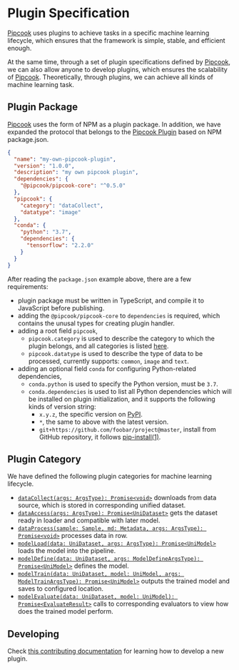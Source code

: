 # Plugin Specification

[Pipcook][] uses plugins to achieve tasks in a specific machine learning lifecycle, which ensures that the framework is simple, stable, and efficient enough.

At the same time, through a set of plugin specifications defined by [Pipcook][], we can also allow anyone to develop plugins, which ensures the scalability of [Pipcook][]. Theoretically, through plugins, we can achieve all kinds of machine learning task.

## Plugin Package

[Pipcook][] uses the form of NPM as a plugin package. In addition, we have expanded the protocol that belongs to the [Pipcook Plugin][] based on NPM package.json.

```json
{
  "name": "my-own-pipcook-plugin",
  "version": "1.0.0",
  "description": "my own pipcook plugin",
  "dependencies": {
    "@pipcook/pipcook-core": "^0.5.0"
  },
  "pipcook": {
    "category": "dataCollect",
    "datatype": "image"
  },
  "conda": {
    "python": "3.7",
    "dependencies": {
      "tensorflow": "2.2.0"
    }
  }
}
```

After reading the `package.json` example above, there are a few requirements:

- plugin package must be written in TypeScript, and compile it to JavaScript before publishing.
- adding the `@pipcook/pipcook-core` to `dependencies` is required, which contains the unusal types for creating plugin handler.
- adding a root field `pipcook`,
  - `pipcook.category` is used to describe the category to which the plugin belongs, and all categories is listed [here](#plugin-category).
  - `pipcook.datatype` is used to describe the type of data to be processed, currently supports: `common`, `image` and `text`.
- adding an optional field `conda` for configuring Python-related dependencies,
  - `conda.python` is used to specify the Python version, must be `3.7`.
  - `conda.dependencies` is used to list all Python dependencies which will be installed on plugin initialization, and it supports the following kinds of version string:
    - `x.y.z`, the specific version on [PyPI][].
    - `*`, the same to above with the latest version.
    - `git+https://github.com/foobar/project@master`, install from GitHub repository, it follows [pip-install(1)](https://pip.pypa.io/en/stable/reference/pip_install/#git).

## Plugin Category

We have defined the following plugin categories for machine learning lifecycle.

- [`dataCollect(args: ArgsType): Promise<void>`][] downloads from data source, which is stored in corresponding unified dataset.
- [`dataAccess(args: ArgsType): Promise<UniDataset>`][] gets the dataset ready in loader and compatible with later model.
- [`dataProcess(sample: Sample, md: Metadata, args: ArgsType): Promise<void>`][] processes data in row.
- [`modelLoad(data: UniDataset, args: ArgsType): Promise<UniModel>`][] loads the model into the pipeline.
- [`modelDefine(data: UniDataset, args: ModelDefineArgsType): Promise<UniModel>`][] defines the model.
- [`modelTrain(data: UniDataset, model: UniModel, args: ModelTrainArgsType): Promise<UniModel>`][] outputs the trained model and saves to configured location.
- [`modelEvaluate(data: UniDataset, model: UniModel): Promise<EvaluateResult>`][] calls to corresponding evaluators to view how does the trained model perform.

## Developing

Check [this contributing documentation](../contributing/contribute-a-plugin.md) for learning how to develop a new plugin.

[Pipcook]: https://github.com/alibaba/pipcook
[Pipcook Plugin]: ../../GLOSSORY.md#pipcook-plugin
[Pipcook Tools]: ../../manual/pipcook-tools.md
[PyPI]: https://pypi.org

[`dataCollect(args: ArgsType): Promise<void>`]: https://alibaba.github.io/pipcook/typedoc/interfaces/datacollecttype.html
[`dataAccess(args: ArgsType): Promise<UniDataset>`]: https://alibaba.github.io/pipcook/typedoc/interfaces/dataaccesstype.html
[`dataProcess(sample: Sample, md: Metadata, args: ArgsType): Promise<void>`]: https://alibaba.github.io/pipcook/typedoc/interfaces/dataprocesstype.html
[`modelLoad(data: UniDataset, args: ArgsType): Promise<UniModel>`]: https://alibaba.github.io/pipcook/typedoc/interfaces/modelloadtype.html
[`modelDefine(data: UniDataset, args: ModelDefineArgsType): Promise<UniModel>`]: https://alibaba.github.io/pipcook/typedoc/interfaces/modeldefinetype.html
[`modelTrain(data: UniDataset, model: UniModel, args: ModelTrainArgsType): Promise<UniModel>`]: https://alibaba.github.io/pipcook/typedoc/interfaces/modeltraintype.html
[`modelEvaluate(data: UniDataset, model: UniModel): Promise<EvaluateResult>`]: https://alibaba.github.io/pipcook/typedoc/interfaces/modelevaluatetype.html
